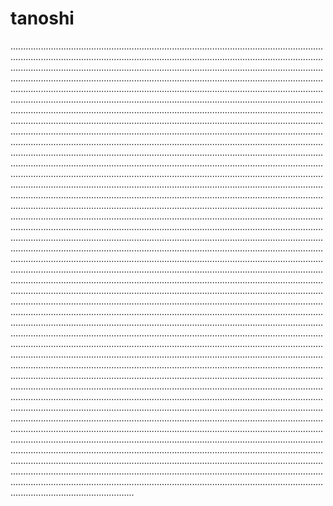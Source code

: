 # tanoshi

.........................................................................................................................................................................................................................................................................................................................................................................................................................................................................................................................................................................................................................................................................................................................................................................................................................................................................................................................................................................................................................................................................................................................................................................................................................................................................................................................................................................................................................................................................................................................................................................................................................................................................................................................................................................................................................................................................................................................................................................................................................................................................................................................................................................................................................................................................................................................................................................................................................................................................................................................................................................................................................................................................................................................................................................................................................................................................................................................................................................................................................................................................................................................................................................................................................................................................................................................................................................................................................................................................................................................................................................................................................................................................................................................................................................................................................................................................................................................................................................................................................................................................................................................................................................................................................................................................................................................................................................................................................................................................................................................................................................................................................................................................................................................................................................................................................................................................................................................................................................................................................................................................................................................................................................................................................................................................................................................................................................................................................................................................